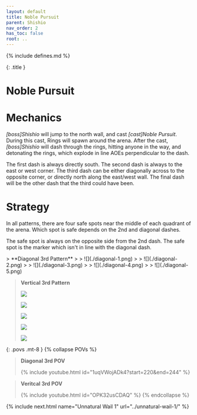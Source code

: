 ```yaml
---
layout: default
title: Noble Pursuit
parent: Shishio
nav_order: 2
has_toc: false
root: ..
---
```


{% include defines.md %}

{: .title }
# Noble Pursuit

# Mechanics

*[boss]Shishio* will jump to the north wall, and cast *[cast]Noble Pursuit*.
During this cast, Rings will spawn around the arena. After the cast,
*[boss]Shishio* will dash through the rings, hitting anyone in the way, and
detonating the rings, which explode in line AOEs perpendicular to the dash.

The first dash is always directly south. The second dash is always to the east
or west corner. The third dash can be either diagonally across to the opposite
corner, or directly north along the east/west wall. The final dash will be the
other dash that the third could have been.

# Strategy

In all patterns, there are four safe spots near the middle of each quadrant of
the arena. Which spot is safe depends on the 2nd and diagonal dashes.

The safe spot is always on the opposite side from the 2nd dash. The safe spot is
the marker which isn't in line with the diagonal dash.

<div class="column-grid collapse-sm" markdown="1">
> **Diagonal 3rd Pattern**
>
> ![](./diagonal-1.png)
>
> ![](./diagonal-2.png)
>
> ![](./diagonal-3.png)
>
> ![](./diagonal-4.png)
>
> ![](./diagonal-5.png)

> **Vertical 3rd Pattern**
>
> ![](./vertical-1.png)
>
> ![](./vertical-2.png)
>
> ![](./vertical-3.png)
>
> ![](./vertical-4.png)
>
> ![](./vertical-5.png)
</div>

{: .povs .mt-8 }
{% collapse POVs %}
> **Diagonal 3rd POV**
>
> {% include youtube.html id="1uqVWojADk4?start=220&end=244" %}

> **Veritcal 3rd POV**
>
> {% include youtube.html id="OPK32usCDAQ" %}
{% endcollapse %}

{% include next.html name="Unnatural Wail 1" url="../unnatural-wail-1/" %}
